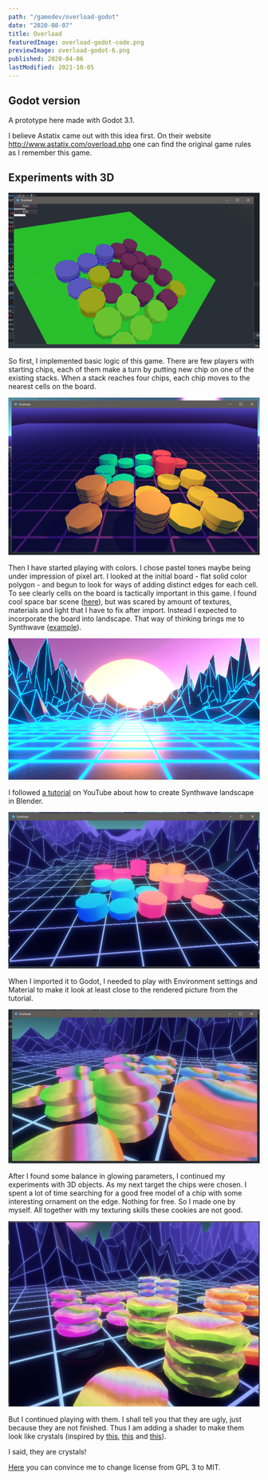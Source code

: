 ```yaml
---
path: "/gamedev/overload-godot"
date: "2020-08-07"
title: Overload
featuredImage: overload-godot-code.png
previewImage: overload-godot-6.png
published: 2020-04-06
lastModified: 2021-10-05
---
```


## Godot version

A prototype here made with Godot 3.1.

I believe Astatix came out with this idea first. On their website http://www.astatix.com/overload.php one can find the original game rules as I remember this game.

## Experiments with 3D

![Just chips on the board](./overload-godot-1.png)

So first, I implemented basic logic of this game. There are few players with starting chips, each of them make a turn by putting new chip on one of the existing stacks. When a stack reaches four chips, each chip moves to the nearest cells on the board.


![Adjusting colors](./overload-godot-2.png)

Then I have started playing with colors. I chose pastel tones maybe being under impression of pixel art. I looked at the initial board - flat solid color polygon - and begun to look for ways of adding distinct edges for each cell. To see clearly cells on the board is tactically important in this game.
I found cool space bar scene ([here](https://free3d.com/3d-model/vega-strike-starship-bar-economy-class-88446.html)), but was scared by amount of textures, materials and light that I have to fix after import.
Instead I expected to incorporate the board into landscape. That way of thinking brings me to Synthwave ([example](https://creativemarket.com/dennybusyet/2289747-Synthwave-Retrowave-Background-Pack)).

![Synthwave landscape](./overload-godot-3.png)

I followed [a tutorial](https://www.youtube.com/watch?v=hnLsktA4gmY) on YouTube about how to create Synthwave landscape in Blender.

![Import landscape to Godot](./overload-godot-4.png)

When I imported it to Godot, I needed to play with Environment settings and Material to make it look at least close to the rendered picture from the tutorial.

![New form and textur of chips](./overload-godot-5.png)

After I found some balance in glowing parameters, I continued my experiments with 3D objects. As my next target the chips were chosen. I spent a lot of time searching for a good free model of a chip with some interesting ornament on the edge. Nothing for free. So I made one by myself. All together with my texturing skills these cookies are not good.

![Add shaders to chips](./overload-godot-6.png)

But I continued playing with them. I shall tell you that they are ugly, just because they are not finished. Thus I am adding a shader to make them look like crystals (inspired by [this](https://80.lv/articles/developing-artistic-ice-in-unreal-engine-4/), [this](https://www.youtube.com/watch?v=7m7_lhrXJ08&t=2s) and [this](https://bobacupcake.itch.io/so-chunks-huh)).

I said, they are crystals!

[Here](https://github.com/mikolasan/overload-godot) you can convince me to change license from GPL 3 to MIT.
